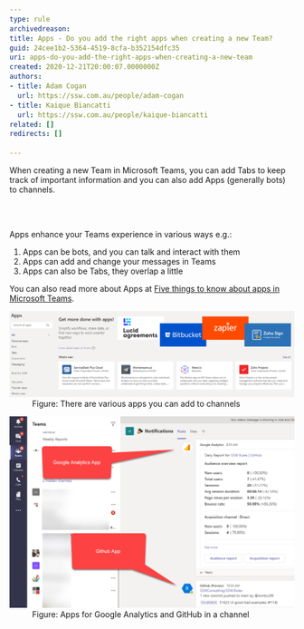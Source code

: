 ```yaml
---
type: rule
archivedreason: 
title: Apps - Do you add the right apps when creating a new Team?
guid: 24cee1b2-5364-4519-8cfa-b352154dfc35
uri: apps-do-you-add-the-right-apps-when-creating-a-new-team
created: 2020-12-21T20:00:07.0000000Z
authors:
- title: Adam Cogan
  url: https://ssw.com.au/people/adam-cogan
- title: Kaique Biancatti
  url: https://ssw.com.au/people/kaique-biancatti
related: []
redirects: []

---
```



<p class="ssw15-rteElement-P">​When creating a new Team in Microsoft Teams, you can add Tabs to keep track of important information and you can also add Apps (generally bots) to channels.<br></p>
<br><excerpt class='endintro'></excerpt><br>
<p class="ssw15-rteElement-P">Apps enhance your Teams experience in various ways e.g.:​<br></p><p></p><ol><li>Apps can be bots, and you can talk and interact with them</li><li>Apps can add and change your messages in Teams</li><li>Apps can also be Tabs, they overlap a little<br></li></ol><p>You can also read more about Apps at <a href="https://support.microsoft.com/en-us/office/five-things-to-know-about-apps-in-microsoft-teams-747492ee-7cdd-4115-a993-8c7e7f98a3d0">Five things to know about apps in Microsoft Teams</a>.</p><dl class="image"><dt><img src="teams-apps.png" alt="teams-apps.png" style="width:750px;" /></dt><dd>Figure: There are various apps you can add to channels</dd></dl><dl class="image"><dt><img src="teams-analytics-app.png" alt="teams-analytics-app.png" style="width:750px;" /></dt><dd>Figure: Apps for Google Analytics and GitHub in a channel</dd></dl>​<br>


